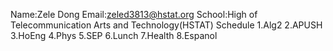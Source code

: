 Name:Zele Dong
Email:zeled3813@hstat.org
School:High of Telecommunication Arts and Technology(HSTAT)
Schedule
1.Alg2
2.APUSH
3.HoEng
4.Phys
5.SEP
6.Lunch
7.Health
8.Espanol